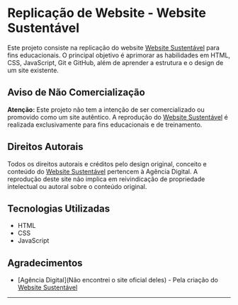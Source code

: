 # Replicação de Website - Website Sustentável

Este projeto consiste na replicação do website [Website Sustentável](https://websitesustentavel.com.br/) para fins educacionais. O principal objetivo é aprimorar as habilidades em HTML, CSS, JavaScript, Git e GitHub, além de aprender a estrutura e o design de um site existente.

## Aviso de Não Comercialização

**Atenção:** Este projeto não tem a intenção de ser comercializado ou promovido como um site autêntico. A reprodução do [Website Sustentável](https://websitesustentavel.com.br/) é realizada exclusivamente para fins educacionais e de treinamento.

## Direitos Autorais

Todos os direitos autorais e créditos pelo design original, conceito e conteúdo do [Website Sustentável](https://websitesustentavel.com.br/) pertencem à Agência Digital. A reprodução deste site não implica em reivindicação de propriedade intelectual ou autoral sobre o conteúdo original.

## Tecnologias Utilizadas

- HTML
- CSS
- JavaScript

## Agradecimentos

- [Agência Digital](Não encontrei o site oficial deles) - Pela criação do [Website Sustentável](https://websitesustentavel.com.br/)

---
